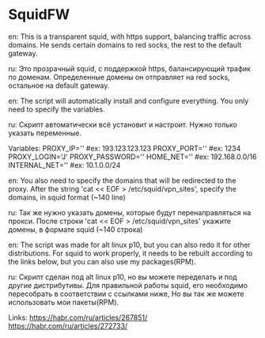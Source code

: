 # SquidFW
en: This is a transparent squid, with https support, balancing traffic across domains. He sends certain domains to red socks, the rest to the default gateway.

ru: Это прозрачный squid, с поддержкой https, балансирующий трафик по доменам. Определенные домены он отправляет на  red socks, остальное на default gateway.

en: The script will automatically install and configure everything. You only need to specify the variables.

ru: Скрипт автоматически всё установит и настроит. Нужно только указать переменные.

Variables:
    PROXY_IP='' #ex: 193.123.123.123
    PROXY_PORT='' #ex: 1234
    PROXY_LOGIN='J'
    PROXY_PASSWORD=''
    HOME_NET='' #ex: 192.168.0.0/16
    INTERNAL_NET='' #ex: 10.1.0.0/24

en: You also need to specify the domains that will be redirected to the proxy. After the string 'cat << EOF > /etc/squid/vpn_sites', specify the domains, in squid format (~140 line)

ru: Так же нужно указать домены, которые будут перенаправляться на прокси. После строки 'cat << EOF > /etc/squid/vpn_sites' укажите домены, в формате squid (~140 строка)

en: The script was made for alt linux p10, but you can also redo it for other distributions. For squid to work properly, it needs to be rebuilt according to the links below, but you can also use my packages(RPM).

ru: Скрипт сделан под alt linux p10, но вы можете переделать и под другие дистрибутивы. Для правильной работы squid, его необходимо пересобрать в соответствии с ссылками ниже, Но вы так же можете использовать мои пакеты(RPM).

Links:
    https://habr.com/ru/articles/267851/
    https://habr.com/ru/articles/272733/
